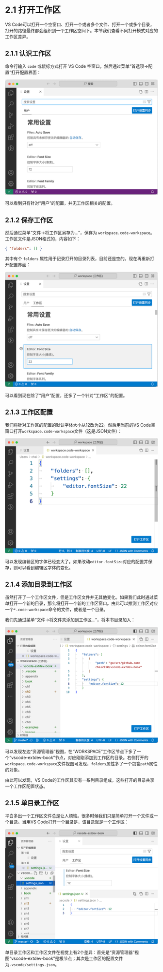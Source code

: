 # 2.1 打开工作区

VS Code可以打开一个空窗口、打开一个或者多个文件、打开一个或多个目录，打开的路径最终都会组织到一个工作区空间下。本节我们查看不同打开模式对应的工作区差异。

## 2.1.1 认识工作区

命令行输入 `code` 或鼠标方式打开 VS Code 空窗口，然后通过菜单“首选项->配置”打开配置界面：

![](../images/ch2.1-01.png)

可以看到只有针对“用户”的配置，并无工作区相关的配置。

## 2.1.2 保存工作区

然后通过菜单“文件->将工作区另存为...”，保存为 `workspace.code-workspace`。工作区文件是JSON格式的，内容如下：

```json
{ "folders": [] }
```

其中有个 `folders` 属性用于记录打开的目录列表，目前还是空的。现在再重新打开配置界面：

![](../images/ch2.1-02.png)

可以看到现在除了“用户”配置，还多了一个针对“工作区”的配置。

## 2.1.3 工作区配置

我们将针对工作区的配置的默认字体大小从12改为22。然后用当前的VS Code空窗口打开`workspace.code-workspace`文件（这是JSON文件）：

![](../images/ch2.1-03.png)

可以发现编辑区的字体已经变大了。如果改动`editor.fontSize`对应的配置并保存，则可以看到编辑区字体的变化。

## 2.1.4 添加目录到工作区

虽然打开了一个工作区文件，但是工作区文件并无其他变化。如果我们此时通过菜单打开一个新的目录，那么将打开一个新的工作区窗口。由此可以推测工作区对应一个`*.code-workspace`命令的文件，或者是一个目录。

我们先通过菜单“文件->将文件夹添加到工作区...”，将本书目录加入：

![](../images/ch2.1-04.png)

可以发现左边“资源管理器”视图，在“WORKSPACE”工作区节点下多了一个“vscode-extdev-book”节点，对应刚刚添加到工作区的目录。右侧打开的`workspace.code-workspace`文件视图可发现，`folders`属性多了一个包含`path`属性的对象。

由此可以发现，VS Code的工作区其实有一系列目录组成，这些打开的目录共享一个工作区配置状态。

## 2.1.5 单目录工作区

平白多出一个工作区文件总是让人烦恼。很多时候我们只是简单打开一个文件或一个目录。当用VS Code打开一个目录是，该目录就是一个工作区：

![](../images/ch2.1-05.png)

单目录工作区和工作区文件在视觉上有2个差异：首先是“资源管理器”视图“vscode-extdev-book”是根节点；其次是工作区的配置文件为`.vscode/settings.json`。

